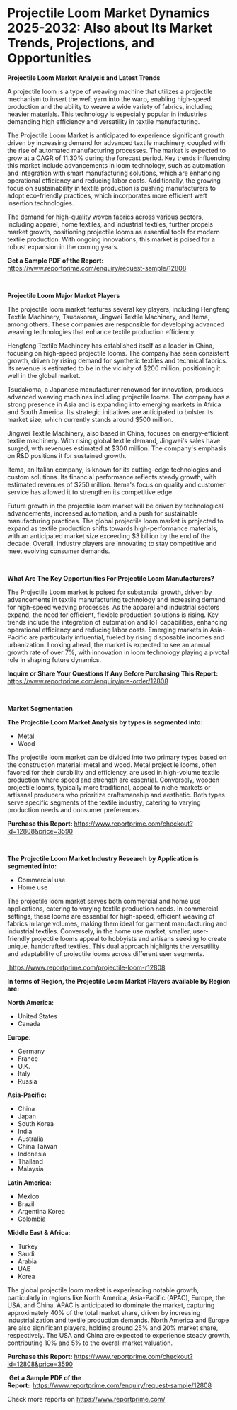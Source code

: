 <p><h1>Projectile Loom Market Dynamics 2025-2032: Also about Its Market Trends, Projections, and Opportunities</h1></p><p><strong>Projectile Loom Market Analysis and Latest Trends</strong></p>
<p><p>A projectile loom is a type of weaving machine that utilizes a projectile mechanism to insert the weft yarn into the warp, enabling high-speed production and the ability to weave a wide variety of fabrics, including heavier materials. This technology is especially popular in industries demanding high efficiency and versatility in textile manufacturing.</p><p>The Projectile Loom Market is anticipated to experience significant growth driven by increasing demand for advanced textile machinery, coupled with the rise of automated manufacturing processes. The market is expected to grow at a CAGR of 11.30% during the forecast period. Key trends influencing this market include advancements in loom technology, such as automation and integration with smart manufacturing solutions, which are enhancing operational efficiency and reducing labor costs. Additionally, the growing focus on sustainability in textile production is pushing manufacturers to adopt eco-friendly practices, which incorporates more efficient weft insertion technologies. </p><p>The demand for high-quality woven fabrics across various sectors, including apparel, home textiles, and industrial textiles, further propels market growth, positioning projectile looms as essential tools for modern textile production. With ongoing innovations, this market is poised for a robust expansion in the coming years.</p></p>
<p><strong>Get a Sample PDF of the Report:&nbsp;</strong> <a href="https://www.reportprime.com/enquiry/request-sample/12808?utm_campaign=2517&utm_medium=2&utm_source=Github&utm_content=ia&utm_term=19032025&utm_id=projectile-loom">https://www.reportprime.com/enquiry/request-sample/12808</a></p>
<p>&nbsp;</p>
<p><strong>Projectile Loom Major Market Players</strong></p>
<p><p>The projectile loom market features several key players, including Hengfeng Textile Machinery, Tsudakoma, Jingwei Textile Machinery, and Itema, among others. These companies are responsible for developing advanced weaving technologies that enhance textile production efficiency.</p><p>Hengfeng Textile Machinery has established itself as a leader in China, focusing on high-speed projectile looms. The company has seen consistent growth, driven by rising demand for synthetic textiles and technical fabrics. Its revenue is estimated to be in the vicinity of $200 million, positioning it well in the global market.</p><p>Tsudakoma, a Japanese manufacturer renowned for innovation, produces advanced weaving machines including projectile looms. The company has a strong presence in Asia and is expanding into emerging markets in Africa and South America. Its strategic initiatives are anticipated to bolster its market size, which currently stands around $500 million.</p><p>Jingwei Textile Machinery, also based in China, focuses on energy-efficient textile machinery. With rising global textile demand, Jingwei's sales have surged, with revenues estimated at $300 million. The company's emphasis on R&D positions it for sustained growth.</p><p>Itema, an Italian company, is known for its cutting-edge technologies and custom solutions. Its financial performance reflects steady growth, with estimated revenues of $250 million. Itema's focus on quality and customer service has allowed it to strengthen its competitive edge.</p><p>Future growth in the projectile loom market will be driven by technological advancements, increased automation, and a push for sustainable manufacturing practices. The global projectile loom market is projected to expand as textile production shifts towards high-performance materials, with an anticipated market size exceeding $3 billion by the end of the decade. Overall, industry players are innovating to stay competitive and meet evolving consumer demands.</p></p>
<p>&nbsp;</p>
<p><strong>What Are The Key Opportunities For Projectile Loom Manufacturers?</strong></p>
<p><p>The Projectile Loom market is poised for substantial growth, driven by advancements in textile manufacturing technology and increasing demand for high-speed weaving processes. As the apparel and industrial sectors expand, the need for efficient, flexible production solutions is rising. Key trends include the integration of automation and IoT capabilities, enhancing operational efficiency and reducing labor costs. Emerging markets in Asia-Pacific are particularly influential, fueled by rising disposable incomes and urbanization. Looking ahead, the market is expected to see an annual growth rate of over 7%, with innovation in loom technology playing a pivotal role in shaping future dynamics.</p></p>
<p><strong>Inquire or Share Your Questions If Any Before Purchasing This Report:</strong> <a href="https://www.reportprime.com/enquiry/pre-order/12808?utm_campaign=2517&utm_medium=2&utm_source=Github&utm_content=ia&utm_term=19032025&utm_id=projectile-loom">https://www.reportprime.com/enquiry/pre-order/12808</a></p>
<p>&nbsp;</p>
<p><strong>Market Segmentation</strong></p>
<p><strong>The Projectile Loom Market Analysis by types is segmented into:</strong></p>
<p><ul><li>Metal</li><li>Wood</li></ul></p>
<p><p>The projectile loom market can be divided into two primary types based on the construction material: metal and wood. Metal projectile looms, often favored for their durability and efficiency, are used in high-volume textile production where speed and strength are essential. Conversely, wooden projectile looms, typically more traditional, appeal to niche markets or artisanal producers who prioritize craftsmanship and aesthetic. Both types serve specific segments of the textile industry, catering to varying production needs and consumer preferences.</p></p>
<p><strong>Purchase this Report:&nbsp;</strong><a href="https://www.reportprime.com/checkout?id=12808&price=3590&utm_campaign=2517&utm_medium=2&utm_source=Github&utm_content=ia&utm_term=19032025&utm_id=projectile-loom">https://www.reportprime.com/checkout?id=12808&price=3590</a></p>
<p>&nbsp;</p>
<p><strong>The Projectile Loom Market Industry Research by Application is segmented into:</strong></p>
<p><ul><li>Commercial use</li><li>Home use</li></ul></p>
<p><p>The projectile loom market serves both commercial and home use applications, catering to varying textile production needs. In commercial settings, these looms are essential for high-speed, efficient weaving of fabrics in large volumes, making them ideal for garment manufacturing and industrial textiles. Conversely, in the home use market, smaller, user-friendly projectile looms appeal to hobbyists and artisans seeking to create unique, handcrafted textiles. This dual approach highlights the versatility and adaptability of projectile looms across different user segments.</p></p>
<p><a href="https://www.reportprime.com/projectile-loom-r12808?utm_campaign=2517&utm_medium=2&utm_source=Github&utm_content=ia&utm_term=19032025&utm_id=projectile-loom">&nbsp;https://www.reportprime.com/projectile-loom-r12808</a></p>
<p><strong>In terms of Region, the Projectile Loom Market Players available by Region are:</strong></p>
<p>
    <p> <strong> North America: </strong>
        <ul>
            <li>United States</li>
            <li>Canada</li>
        </ul>
        </p> 
    <p> <strong> Europe: </strong>
        <ul>
            <li>Germany</li>
            <li>France</li>
            <li>U.K.</li>
            <li>Italy</li>
            <li>Russia</li>
        </ul>
        </p> 
    <p> <strong> Asia-Pacific: </strong>
        <ul>
            <li>China</li>
            <li>Japan</li>
            <li>South Korea</li>
            <li>India</li>
            <li>Australia</li>
            <li>China Taiwan</li>
            <li>Indonesia</li>
            <li>Thailand</li>
            <li>Malaysia</li>
        </ul>
        </p> 
    <p> <strong> Latin America: </strong>
        <ul>
            <li>Mexico</li>
            <li>Brazil</li>
            <li>Argentina Korea</li>
            <li>Colombia</li>
        </ul>
        </p> 
    <p> <strong> Middle East & Africa: </strong>
        <ul>
            <li>Turkey</li>
            <li>Saudi</li>
            <li>Arabia</li>
            <li>UAE</li>
            <li>Korea</li>
        </ul>
    </p>
    </p>
<p><p>The global projectile loom market is experiencing notable growth, particularly in regions like North America, Asia-Pacific (APAC), Europe, the USA, and China. APAC is anticipated to dominate the market, capturing approximately 40% of the total market share, driven by increasing industrialization and textile production demands. North America and Europe are also significant players, holding around 25% and 20% market share, respectively. The USA and China are expected to experience steady growth, contributing 10% and 5% to the overall market valuation.</p></p>
<p><strong>Purchase this Report: </strong><a href="https://www.reportprime.com/checkout?id=12808&price=3590&utm_campaign=2517&utm_medium=2&utm_source=Github&utm_content=ia&utm_term=19032025&utm_id=projectile-loom">https://www.reportprime.com/checkout?id=12808&price=3590</a></p>
<p>&nbsp;<strong>Get a Sample PDF of the Report:&nbsp;&nbsp;</strong><a href="https://www.reportprime.com/enquiry/request-sample/12808?utm_campaign=2517&utm_medium=2&utm_source=Github&utm_content=ia&utm_term=19032025&utm_id=projectile-loom">https://www.reportprime.com/enquiry/request-sample/12808</a></p>
<p><strong></strong></p>
<p>Check more reports on <a href="https://www.reportprime.com/?utm_campaign=2517&utm_medium=2&utm_source=Github&utm_content=ia&utm_term=19032025&utm_id=projectile-loom">https://www.reportprime.com/</a></p>